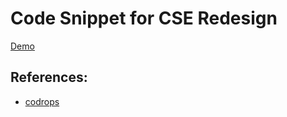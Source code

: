 <h1>Code Snippet for CSE Redesign</h1>

<p><a href= "lei-clearsky.github.io/cse-code-snippets">Demo</a></p>

<h2>References:</h2>
<ul>
	<li><a href = "http://tympanus.net/codrops/">codrops</a></li>
</ul>
